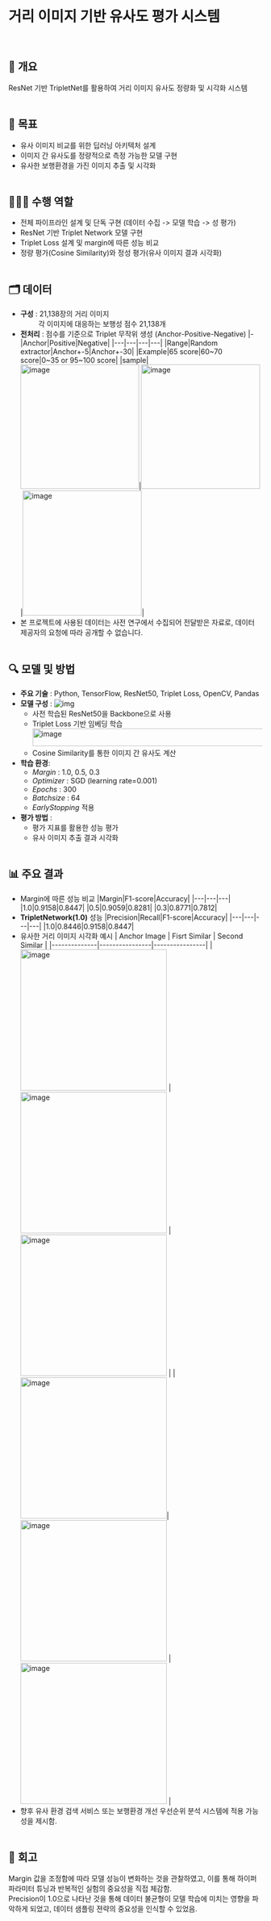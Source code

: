 # 거리 이미지 기반 유사도 평가 시스템
<br>

## 💬 개요
ResNet 기반 TripletNet를 활용하여 거리 이미지 유사도 정량화 및 시각화 시스템
<br><br>

## 📌 목표
- 유사 이미지 비교를 위한 딥러닝 아키텍처 설계
- 이미지 간 유사도를 정량적으로 측정 가능한 모델 구현
- 유사한 보행환경을 가진 이미지 추출 및 시각화
<br><br>

## 🙋🏻‍♀️ 수행 역할
- 전체 파이프라인 설계 및 단독 구현 (데이터 수집 -> 모델 학습 -> 성 평가)
- ResNet 기반 Triplet Network 모델 구현
- Triplet Loss 설계 및 margin에 따른 성능 비교
- 정량 평가(Cosine Similarity)와 정성 평가(유사 이미지 결과 시각화)
<br><br>

## 🗂️ 데이터
- **구성** : 21,138장의 거리 이미지 <br>
  &nbsp;&nbsp;&nbsp;&nbsp;&nbsp;&nbsp;&nbsp;&nbsp; 각 이미지에 대응하는 보행성 점수 21,138개
- **전처리** : 점수를 기준으로 Triplet 무작위 생성 (Anchor-Positive-Negative)
  |-|Anchor|Positive|Negative|
  |---|---|---|---|
  |Range|Random extractor|Anchor+-5|Anchor+-30|
  |Example|65 score|60~70 score|0\~35 or 95\~100 score|
  |sample|<img width="235" height="247" alt="image" src="https://github.com/user-attachments/assets/bc91f698-65c3-47ec-bd7e-a6c346ed3fa9" />|<img width="236" height="247" alt="image" src="https://github.com/user-attachments/assets/0c03045c-6f53-4511-98ab-a61beeceb3ad" />|<img width="236" height="248" alt="image" src="https://github.com/user-attachments/assets/9fb5f399-8d76-43f2-8d31-2151590d60e1" />|
- 본 프로젝트에 사용된 데이터는 사전 연구에서 수집되어 전달받은 자료로, 데이터 제공자의 요청에 따라 공개할 수 없습니다.
<br><br>

## 🔍 모델 및 방법
- **주요 기술** : Python, TensorFlow, ResNet50, Triplet Loss, OpenCV, Pandas 
- **모델 구성** :
![img](https://github.com/user-attachments/assets/686f9316-9229-49d2-aa4a-f4a2a3aa0ffa)
  - 사전 학습된 ResNet50을 Backbone으로 사용
  - Triplet Loss 기반 임베딩 학습 <br><img width="500" height="35" alt="image" src="https://github.com/user-attachments/assets/ac4f175a-b037-4079-860e-56aa222fa97f" />
  - Cosine Similarity를 통한 이미지 간 유사도 계산
- **학습 환경**:
  - *Margin* : 1.0, 0.5, 0.3
  - *Optimizer* : SGD (learning rate=0.001)
  - *Epochs* : 300
  - *Batchsize* : 64
  - *EarlyStopping* 적용
- **평가 방법** :
  - 평가 지표를 활용한 성능 평가
  - 유사 이미지 추출 결과 시각화
  <br><br>

## 📊 주요 결과
- Margin에 따른 성능 비교
  |Margin|F1-score|Accuracy|
  |---|---|---|
  |1.0|0.9158|0.8447|
  |0.5|0.9059|0.8281|
  |0.3|0.8771|0.7812|
- **TripletNetwork(1.0)** 성능
  |Precision|Recall|F1-score|Accuracy|
  |---|---|---|---|
  |1.0|0.8446|0.9158|0.8447|
- 유사한 거리 이미지 시각화 예시
  | Anchor Image | Fisrt Similar | Second Similar |
  |--------------|----------------|----------------|
  | <img width="290" height="280" alt="image" src="https://github.com/user-attachments/assets/0928e5b8-a18f-40a4-ae80-463837a454f9" /> | <img width="290" height="280" alt="image" src="https://github.com/user-attachments/assets/bc46c716-04ce-4aa1-9b92-a1d8c8b49a2f" /> | <img width="290" height="280" alt="image" src="https://github.com/user-attachments/assets/548129b2-2912-4bb7-bd82-2ef702c86564" /> |
  |<img width="290" height="280" alt="image" src="https://github.com/user-attachments/assets/ba1190bc-6432-47c4-8703-87fa2e162900" />|<img width="290" height="280" alt="image" src="https://github.com/user-attachments/assets/ef7de523-12b6-4465-97ce-2b6ce7d5f3ce" /> | <img width="290" height="280" alt="image" src="https://github.com/user-attachments/assets/6dd28aa4-17c8-4cdb-b854-f6d7e6e70131" /> |
- 향후 유사 환경 검색 서비스 또는 보행환경 개선 우선순위 분석 시스템에 적용 가능성을 제시함.
<br><br>

## 🔁 회고
Margin 값을 조정함에 따라 모델 성능이 변화하는 것을 관찰하였고, 이를 통해 하이퍼파라미터 튜닝과 반복적인 실험의 중요성을 직접 체감함.<br> 
Precision이 1.0으로 나타난 것을 통해 데이터 불균형이 모델 학습에 미치는 영향을 파악하게 되었고, 데이터 샘플링 젼략의 중요성을 인식할 수 있었음.
